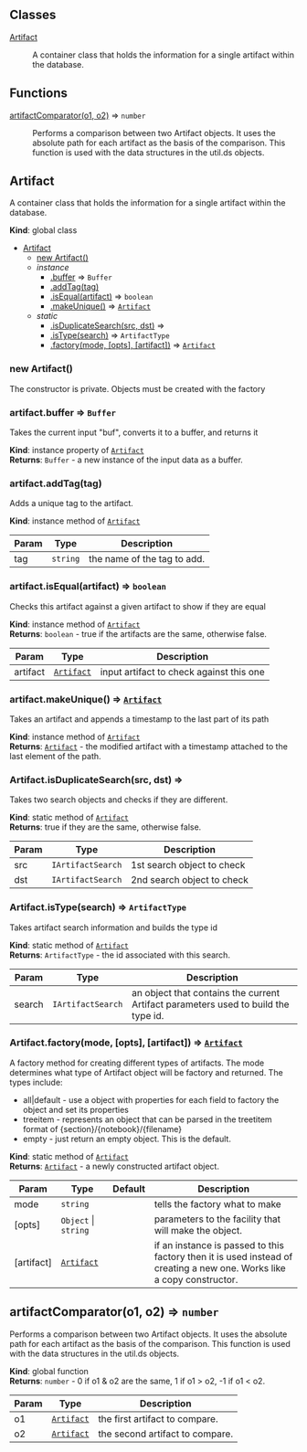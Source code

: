 ## Classes

<dl>
<dt><a href="#Artifact">Artifact</a></dt>
<dd><p>A container class that holds the information for a single artifact within
the database.</p>
</dd>
</dl>

## Functions

<dl>
<dt><a href="#artifactComparator">artifactComparator(o1, o2)</a> ⇒ <code>number</code></dt>
<dd><p>Performs a comparison between two Artifact objects.  It uses the absolute
path for each artifact as the basis of the comparison.  This function is
used with the data structures in the util.ds objects.</p>
</dd>
</dl>

<a name="Artifact"></a>

## Artifact
A container class that holds the information for a single artifact within
the database.

**Kind**: global class  

* [Artifact](#Artifact)
    * [new Artifact()](#new_Artifact_new)
    * _instance_
        * [.buffer](#Artifact+buffer) ⇒ <code>Buffer</code>
        * [.addTag(tag)](#Artifact+addTag)
        * [.isEqual(artifact)](#Artifact+isEqual) ⇒ <code>boolean</code>
        * [.makeUnique()](#Artifact+makeUnique) ⇒ [<code>Artifact</code>](#Artifact)
    * _static_
        * [.isDuplicateSearch(src, dst)](#Artifact.isDuplicateSearch) ⇒
        * [.isType(search)](#Artifact.isType) ⇒ <code>ArtifactType</code>
        * [.factory(mode, [opts], [artifact])](#Artifact.factory) ⇒ [<code>Artifact</code>](#Artifact)

<a name="new_Artifact_new"></a>

### new Artifact()
The constructor is private.  Objects must be created with the factory

<a name="Artifact+buffer"></a>

### artifact.buffer ⇒ <code>Buffer</code>
Takes the current input "buf", converts it to a buffer, and returns it

**Kind**: instance property of [<code>Artifact</code>](#Artifact)  
**Returns**: <code>Buffer</code> - a new instance of the input data as a buffer.  
<a name="Artifact+addTag"></a>

### artifact.addTag(tag)
Adds a unique tag to the artifact.

**Kind**: instance method of [<code>Artifact</code>](#Artifact)  

| Param | Type | Description |
| --- | --- | --- |
| tag | <code>string</code> | the name of the tag to add. |

<a name="Artifact+isEqual"></a>

### artifact.isEqual(artifact) ⇒ <code>boolean</code>
Checks this artifact against a given artifact to show if they are equal

**Kind**: instance method of [<code>Artifact</code>](#Artifact)  
**Returns**: <code>boolean</code> - true if the artifacts are the same, otherwise false.  

| Param | Type | Description |
| --- | --- | --- |
| artifact | [<code>Artifact</code>](#Artifact) | input artifact to check against this one |

<a name="Artifact+makeUnique"></a>

### artifact.makeUnique() ⇒ [<code>Artifact</code>](#Artifact)
Takes an artifact and appends a timestamp to the last part of its path

**Kind**: instance method of [<code>Artifact</code>](#Artifact)  
**Returns**: [<code>Artifact</code>](#Artifact) - the modified artifact with a timestamp attached to
the last element of the path.  
<a name="Artifact.isDuplicateSearch"></a>

### Artifact.isDuplicateSearch(src, dst) ⇒
Takes two search objects and checks if they are different.

**Kind**: static method of [<code>Artifact</code>](#Artifact)  
**Returns**: true if they are the same, otherwise false.  

| Param | Type | Description |
| --- | --- | --- |
| src | <code>IArtifactSearch</code> | 1st search object to check |
| dst | <code>IArtifactSearch</code> | 2nd search object to check |

<a name="Artifact.isType"></a>

### Artifact.isType(search) ⇒ <code>ArtifactType</code>
Takes artifact search information and builds the type id

**Kind**: static method of [<code>Artifact</code>](#Artifact)  
**Returns**: <code>ArtifactType</code> - the id associated with this search.  

| Param | Type | Description |
| --- | --- | --- |
| search | <code>IArtifactSearch</code> | an object that contains the current Artifact parameters used to build the type id. |

<a name="Artifact.factory"></a>

### Artifact.factory(mode, [opts], [artifact]) ⇒ [<code>Artifact</code>](#Artifact)
A factory method for creating different types of artifacts.  The mode
determines what type of Artifact object will be factory and returned.
The types include:

- all|default - use a object with properties for each field to factory the object
and set its properties
- treeitem - represents an object that can be parsed in the treetitem
format of {section}/{notebook}/{filename}
- empty - just return an empty object.  This is the default.

**Kind**: static method of [<code>Artifact</code>](#Artifact)  
**Returns**: [<code>Artifact</code>](#Artifact) - a newly constructed artifact object.  

| Param | Type | Default | Description |
| --- | --- | --- | --- |
| mode | <code>string</code> |  | tells the factory what to make |
| [opts] | <code>Object</code> \| <code>string</code> |  | parameters to the facility that will make the object. |
| [artifact] | [<code>Artifact</code>](#Artifact) | <code></code> | if an instance is passed to this factory then it is used instead of creating a new one.  Works like a copy constructor. |

<a name="artifactComparator"></a>

## artifactComparator(o1, o2) ⇒ <code>number</code>
Performs a comparison between two Artifact objects.  It uses the absolute
path for each artifact as the basis of the comparison.  This function is
used with the data structures in the util.ds objects.

**Kind**: global function  
**Returns**: <code>number</code> - 0 if o1 & o2 are the same, 1 if o1 > o2, -1 if o1 < o2.  

| Param | Type | Description |
| --- | --- | --- |
| o1 | [<code>Artifact</code>](#Artifact) | the first artifact to compare. |
| o2 | [<code>Artifact</code>](#Artifact) | the second artifact to compare. |

